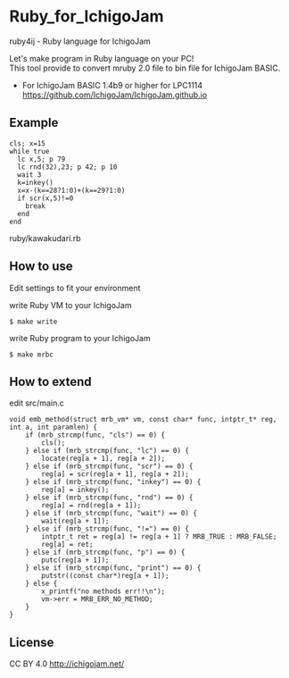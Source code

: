 # Ruby_for_IchigoJam

ruby4ij - Ruby language for IchigoJam

Let's make program in Ruby language on your PC!  
This tool provide to convert mruby 2.0 file to bin file for IchigoJam BASIC.  
* For IchigoJam BASIC 1.4b9 or higher for LPC1114  
https://github.com/IchigoJam/IchigoJam.github.io  


## Example

```
cls; x=15
while true
  lc x,5; p 79 
  lc rnd(32),23; p 42; p 10
  wait 3
  k=inkey()
  x=x-(k==28?1:0)+(k==29?1:0)
  if scr(x,5)!=0
    break
  end
end
```
ruby/kawakudari.rb  

## How to use

Edit settings to fit your environment  

write Ruby VM to your IchigoJam
```
$ make write  
```

write Ruby program to your IchigoJam  
```
$ make mrbc  
```

## How to extend

edit src/main.c  
```
void emb_method(struct mrb_vm* vm, const char* func, intptr_t* reg, int a, int paramlen) {
	if (mrb_strcmp(func, "cls") == 0) {
		cls();
	} else if (mrb_strcmp(func, "lc") == 0) {
		locate(reg[a + 1], reg[a + 2]);
	} else if (mrb_strcmp(func, "scr") == 0) {
		reg[a] = scr(reg[a + 1], reg[a + 2]);
	} else if (mrb_strcmp(func, "inkey") == 0) {
		reg[a] = inkey();
	} else if (mrb_strcmp(func, "rnd") == 0) {
		reg[a] = rnd(reg[a + 1]);
	} else if (mrb_strcmp(func, "wait") == 0) {
		wait(reg[a + 1]);
	} else if (mrb_strcmp(func, "!=") == 0) {
		intptr_t ret = reg[a] != reg[a + 1] ? MRB_TRUE : MRB_FALSE;
		reg[a] = ret;
	} else if (mrb_strcmp(func, "p") == 0) {
		putc(reg[a + 1]);
	} else if (mrb_strcmp(func, "print") == 0) {
		putstr((const char*)reg[a + 1]);
	} else {
		x_printf("no methods err!!\n");
		vm->err = MRB_ERR_NO_METHOD;
	}
}
```

## License

CC BY 4.0 http://ichigojam.net/  
